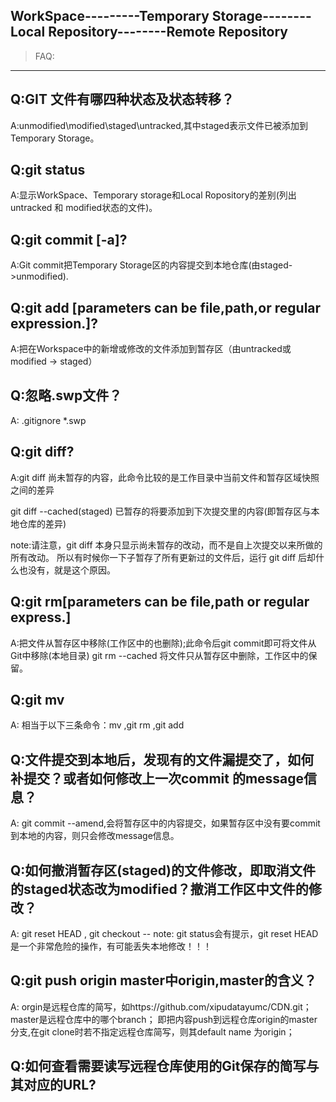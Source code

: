 WorkSpace---------Temporary Storage--------Local Repository--------Remote Repository
--------------------------------------------------------------------------------------------

>FAQ:
------
Q:GIT 文件有哪四种状态及状态转移？
--------------------------
A:unmodified\modified\staged\untracked,其中staged表示文件已被添加到Temporary Storage。

Q:git status
-------------
A:显示WorkSpace、Temporary storage和Local Ropository的差别(列出untracked 和 modified状态的文件)。

Q:git commit [-a]?
-------------
A:Git commit把Temporary Storage区的内容提交到本地仓库(由staged->unmodified).

Q:git add [parameters can be file,path,or regular expression.]?
-----------
A:把在Workspace中的新增或修改的文件添加到暂存区（由untracked或modified -> staged）

Q:忽略.swp文件？
----------------
A: .gitignore   *.swp

Q:git diff?
-----------
A:git diff 尚未暂存的内容，此命令比较的是工作目录中当前文件和暂存区域快照之间的差异

  git diff --cached(staged) 已暂存的将要添加到下次提交里的内容(即暂存区与本地仓库的差异)

note:请注意，git diff 本身只显示尚未暂存的改动，而不是自上次提交以来所做的所有改动。 
  所以有时候你一下子暂存了所有更新过的文件后，运行 git diff 后却什么也没有，就是这个原因。


Q:git rm[parameters can be file,path or regular express.]
-----------
A:把文件从暂存区中移除(工作区中的也删除);此命令后git commit即可将文件从Git中移除(本地目录)
git rm --cached 将文件只从暂存区中删除，工作区中的保留。


Q:git mv
---------
A: 相当于以下三条命令：mv ,git rm ,git add  

Q:文件提交到本地后，发现有的文件漏提交了，如何补提交？或者如何修改上一次commit 的message信息？
---------------------------------------------
A: git commit --amend,会将暂存区中的内容提交，如果暂存区中没有要commit到本地的内容，则只会修改message信息。


Q:如何撤消暂存区(staged)的文件修改，即取消文件的staged状态改为modified？撤消工作区中文件的修改？
--------------------------
A: git reset HEAD <file>, git checkout -- <file>
note: git status会有提示，git reset HEAD <file>是一个非常危险的操作，有可能丢失本地修改！！！


Q:git push origin master中origin,master的含义？
------------------------
A: orgin是远程仓库的简写，如https://github.com/xipudatayumc/CDN.git；master是远程仓库中的哪个branch；
即把内容push到远程仓库origin的master分支,在git clone时若不指定远程仓库简写，则其default name 为origin；


Q:如何查看需要读写远程仓库使用的Git保存的简写与其对应的URL?
-----------------------------------
